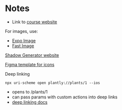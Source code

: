 # Notes

- Link to [course website](https://kadikraman.github.io/intermediate-react-native-v2-course/docs/intro/)

For images, use:

- [Expo Image](https://docs.expo.dev/versions/latest/sdk/image/)
- [Fast Image](https://github.com/DylanVann/react-native-fast-image)

[Shadow Generator website](https://ethercreative.github.io/react-native-shadow-generator/)

[Figma template for icons](https://www.figma.com/community/file/1155362909441341285)

Deep linking

```
npx uri-scheme open plantly://plants/1 --ios
```

- opens to /plants/1
- can pass params with custom actions into deep links
- [deep linking docs](https://docs.expo.dev/guides/deep-linking/)

